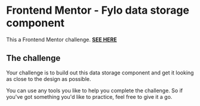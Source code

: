 # Frontend Mentor - Fylo data storage component

This a Frontend Mentor challenge. **[SEE HERE](https://flaviannymaciel.github.io/data-storage-component/index.html)**

## The challenge

Your challenge is to build out this data storage component and get it looking as close to the design as possible.

You can use any tools you like to help you complete the challenge. So if you've got something you'd like to practice, feel free to give it a go.






